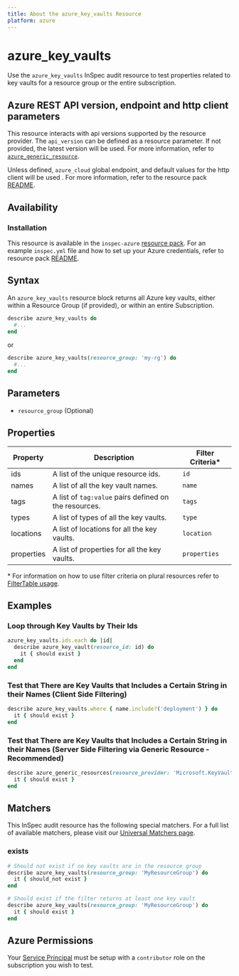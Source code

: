 ```yaml
---
title: About the azure_key_vaults Resource
platform: azure
---
```


# azure_key_vaults

Use the `azure_key_vaults` InSpec audit resource to test properties related to key vaults for a resource group or the entire subscription.

## Azure REST API version, endpoint and http client parameters

This resource interacts with api versions supported by the resource provider.
The `api_version` can be defined as a resource parameter.
If not provided, the latest version will be used.
For more information, refer to [`azure_generic_resource`](azure_generic_resource.md).

Unless defined, `azure_cloud` global endpoint, and default values for the http client will be used .
For more information, refer to the resource pack [README](../../README.md). 

## Availability

### Installation

This resource is available in the `inspec-azure` [resource pack](/inspec/glossary/#resource-pack). 
For an example `inspec.yml` file and how to set up your Azure credentials, refer to resource pack [README](../../README.md#Service-Principal).

## Syntax

An `azure_key_vaults` resource block returns all Azure key vaults, either within a Resource Group (if provided), or within an entire Subscription.
```ruby
describe azure_key_vaults do
  #...
end
```
or
```ruby
describe azure_key_vaults(resource_group: 'my-rg') do
  #...
end
```
## Parameters

- `resource_group` (Optional)

## Properties

|Property       | Description                                                                          | Filter Criteria<superscript>*</superscript> |
|---------------|--------------------------------------------------------------------------------------|-----------------|
| ids           | A list of the unique resource ids.                                                   | `id`            |
| names         | A list of all the key vault names.                                                   | `name`          |
| tags          | A list of `tag:value` pairs defined on the resources.                                | `tags`          |
| types         | A list of types of all the key vaults.                                               | `type`          |
| locations     | A list of locations for all the key vaults.                                          | `location`      |
| properties    | A list of properties for all the key vaults.                                         | `properties`    |

<superscript>*</superscript> For information on how to use filter criteria on plural resources refer to [FilterTable usage](https://github.com/inspec/inspec/blob/master/docs/dev/filtertable-usage.md#a-where-method-you-can-call-with-hash-params-with-loose-matching).
  
## Examples

### Loop through Key Vaults by Their Ids  
```ruby
azure_key_vaults.ids.each do |id|
  describe azure_key_vault(resource_id: id) do
    it { should exist }
  end
end  
```     
### Test that There are Key Vaults that Includes a Certain String in their Names (Client Side Filtering)   
```ruby
describe azure_key_vaults.where { name.include?('deployment') } do
  it { should exist }
end
```    
### Test that There are Key Vaults that Includes a Certain String in their Names (Server Side Filtering via Generic Resource - Recommended)   
```ruby
describe azure_generic_resources(resource_provider: 'Microsoft.KeyVault/vaults', substring_of_name: 'deployment') do
  it { should exist }
end
```
## Matchers

This InSpec audit resource has the following special matchers. For a full list of available matchers, please visit our [Universal Matchers page](https://www.inspec.io/docs/reference/matchers/).

### exists
```ruby
# Should not exist if no key vaults are in the resource group
describe azure_key_vaults(resource_group: 'MyResourceGroup') do
  it { should_not exist }
end

# Should exist if the filter returns at least one key vault
describe azure_key_vaults(resource_group: 'MyResourceGroup') do
  it { should exist }
end
```
## Azure Permissions

Your [Service Principal](https://docs.microsoft.com/en-us/azure/azure-resource-manager/resource-group-create-service-principal-portal) must be setup with a `contributor` role on the subscription you wish to test.
